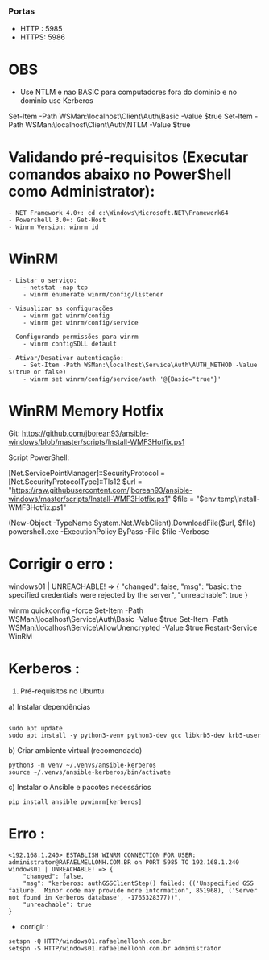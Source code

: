 ### Portas
* HTTP : 5985
* HTTPS: 5986

# OBS
* Use NTLM e nao BASIC para computadores fora do dominio e no dominio use Kerberos

Set-Item -Path WSMan:\localhost\Client\Auth\Basic -Value $true
Set-Item -Path WSMan:\localhost\Client\Auth\NTLM -Value $true



# Validando pré-requisitos (Executar comandos abaixo no PowerShell como Administrator):

    - NET Framework 4.0+: cd c:\Windows\Microsoft.NET\Framework64
    - Powershell 3.0+: Get-Host
    - Winrm Version: winrm id

# WinRM

    - Listar o serviço: 
        - netstat -nap tcp
        - winrm enumerate winrm/config/listener
        
    - Visualizar as configurações
        - winrm get winrm/config
        - winrm get winrm/config/service

    - Configurando permissões para winrm
        - winrm configSDLL default

    - Ativar/Desativar autenticação:
        - Set-Item -Path WSMan:\localhost\Service\Auth\AUTH_METHOD -Value $(true or false)
        - winrm set winrm/config/service/auth '@{Basic="true"}'


# WinRM Memory Hotfix

Git: https://github.com/jborean93/ansible-windows/blob/master/scripts/Install-WMF3Hotfix.ps1

Script PowerShell:

[Net.ServicePointManager]::SecurityProtocol = [Net.SecurityProtocolType]::Tls12
$url = "https://raw.githubusercontent.com/jborean93/ansible-windows/master/scripts/Install-WMF3Hotfix.ps1"
$file = "$env:temp\Install-WMF3Hotfix.ps1"

(New-Object -TypeName System.Net.WebClient).DownloadFile($url, $file)
powershell.exe -ExecutionPolicy ByPass -File $file -Verbose

# Corrigir o erro :
windows01 | UNREACHABLE! => {
    "changed": false,
    "msg": "basic: the specified credentials were rejected by the server",
    "unreachable": true
}

winrm quickconfig -force
Set-Item -Path WSMan:\localhost\Service\Auth\Basic -Value $true
Set-Item -Path WSMan:\localhost\Service\AllowUnencrypted -Value $true
Restart-Service WinRM


# Kerberos : 

1. Pré-requisitos no Ubuntu

a) Instalar dependências
```

sudo apt update
sudo apt install -y python3-venv python3-dev gcc libkrb5-dev krb5-user
```


b) Criar ambiente virtual (recomendado)

```
python3 -m venv ~/.venvs/ansible-kerberos
source ~/.venvs/ansible-kerberos/bin/activate
```

c) Instalar o Ansible e pacotes necessários

```
pip install ansible pywinrm[kerberos]
```

# Erro  :
```
<192.168.1.240> ESTABLISH WINRM CONNECTION FOR USER: administrator@RAFAELMELLONH.COM.BR on PORT 5985 TO 192.168.1.240
windows01 | UNREACHABLE! => {
    "changed": false,
    "msg": "kerberos: authGSSClientStep() failed: (('Unspecified GSS failure.  Minor code may provide more information', 851968), ('Server not found in Kerberos database', -1765328377))",
    "unreachable": true
}
```

* corrigir : 
```
setspn -Q HTTP/windows01.rafaelmellonh.com.br
setspn -S HTTP/windows01.rafaelmellonh.com.br administrator
```

